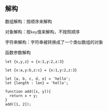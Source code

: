 ##  解构

数组解构：按顺序来解构

对象解构：按`key`值来解构，不按照顺序

字符串解构：字符串被转换成了一个类似数组的对象

函数参数解构


```
let {x,y,z} = {x:1,y:2,z:3}

let {x:a,y:b,z:c} = {x:1,y:2,z:3}

let [a, b, c, d, e] = 'hello';
let {length : len} = 'hello';

function add([x, y]){
  return x + y;
}
add([1, 2]);

```
